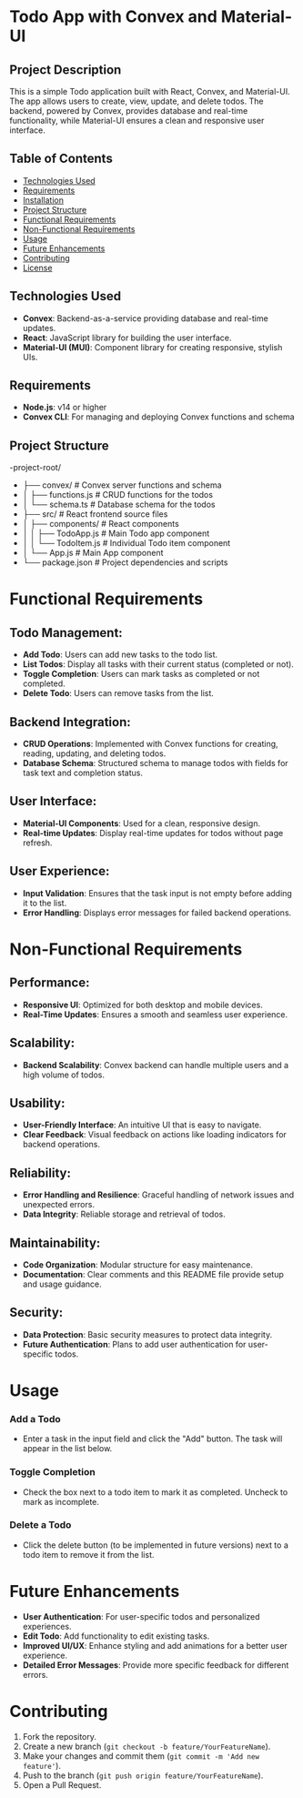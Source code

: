 # Todo App with Convex and Material-UI

## Project Description
This is a simple Todo application built with React, Convex, and Material-UI. The app allows users to create, view, update, and delete todos. The backend, powered by Convex, provides database and real-time functionality, while Material-UI ensures a clean and responsive user interface.

## Table of Contents
- [Technologies Used](#technologies-used)
- [Requirements](#requirements)
- [Installation](#installation)
- [Project Structure](#project-structure)
- [Functional Requirements](#functional-requirements)
- [Non-Functional Requirements](#non-functional-requirements)
- [Usage](#usage)
- [Future Enhancements](#future-enhancements)
- [Contributing](#contributing)
- [License](#license)

## Technologies Used
- **Convex**: Backend-as-a-service providing database and real-time updates.
- **React**: JavaScript library for building the user interface.
- **Material-UI (MUI)**: Component library for creating responsive, stylish UIs.

## Requirements
- **Node.js**: v14 or higher
- **Convex CLI**: For managing and deploying Convex functions and schema

## Project Structure

-project-root/
- ├── convex/               # Convex server functions and schema
- │   ├── functions.js      # CRUD functions for the todos
- │   └── schema.ts         # Database schema for the todos
- ├── src/                  # React frontend source files
- │   ├── components/       # React components
- │   │   ├── TodoApp.js    # Main Todo app component
- │   │   └── TodoItem.js   # Individual Todo item component
- │   └── App.js            # Main App component
- └── package.json          # Project dependencies and scripts

# Functional Requirements

## Todo Management:
- **Add Todo**: Users can add new tasks to the todo list.
- **List Todos**: Display all tasks with their current status (completed or not).
- **Toggle Completion**: Users can mark tasks as completed or not completed.
- **Delete Todo**: Users can remove tasks from the list.

## Backend Integration:
- **CRUD Operations**: Implemented with Convex functions for creating, reading, updating, and deleting todos.
- **Database Schema**: Structured schema to manage todos with fields for task text and completion status.

## User Interface:
- **Material-UI Components**: Used for a clean, responsive design.
- **Real-time Updates**: Display real-time updates for todos without page refresh.

## User Experience:
- **Input Validation**: Ensures that the task input is not empty before adding it to the list.
- **Error Handling**: Displays error messages for failed backend operations.

# Non-Functional Requirements

## Performance:
- **Responsive UI**: Optimized for both desktop and mobile devices.
- **Real-Time Updates**: Ensures a smooth and seamless user experience.

## Scalability:
- **Backend Scalability**: Convex backend can handle multiple users and a high volume of todos.

## Usability:
- **User-Friendly Interface**: An intuitive UI that is easy to navigate.
- **Clear Feedback**: Visual feedback on actions like loading indicators for backend operations.

## Reliability:
- **Error Handling and Resilience**: Graceful handling of network issues and unexpected errors.
- **Data Integrity**: Reliable storage and retrieval of todos.

## Maintainability:
- **Code Organization**: Modular structure for easy maintenance.
- **Documentation**: Clear comments and this README file provide setup and usage guidance.

## Security:
- **Data Protection**: Basic security measures to protect data integrity.
- **Future Authentication**: Plans to add user authentication for user-specific todos.

# Usage

### Add a Todo
- Enter a task in the input field and click the "Add" button. The task will appear in the list below.

### Toggle Completion
- Check the box next to a todo item to mark it as completed. Uncheck to mark as incomplete.

### Delete a Todo
- Click the delete button (to be implemented in future versions) next to a todo item to remove it from the list.

# Future Enhancements
- **User Authentication**: For user-specific todos and personalized experiences.
- **Edit Todo**: Add functionality to edit existing tasks.
- **Improved UI/UX**: Enhance styling and add animations for a better user experience.
- **Detailed Error Messages**: Provide more specific feedback for different errors.

# Contributing

1. Fork the repository.
2. Create a new branch (`git checkout -b feature/YourFeatureName`).
3. Make your changes and commit them (`git commit -m 'Add new feature'`).
4. Push to the branch (`git push origin feature/YourFeatureName`).
5. Open a Pull Request.


